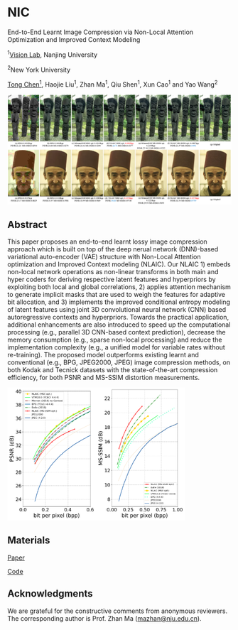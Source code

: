 # NIC
End-to-End Learnt Image Compression via Non-Local Attention Optimization and Improved Context Modeling

<sup>1</sup>[Vision Lab](https://vision.nju.edu.cn), Nanjing University

<sup>2</sup>New York University

[Tong Chen<sup>1</sup>](https://tongxyh.github.io), Haojie Liu<sup>1</sup>, Zhan Ma<sup>1</sup>, Qiu Shen<sup>1</sup>, Xun Cao<sup>1</sup> and Yao Wang<sup>2</sup>

![visual](/images/visual_com.png)

## Abstract
This paper proposes an end-to-end learnt lossy image compression approach which is built on top of the deep nerual network (DNN)-based variational auto-encoder (VAE) structure with  Non-Local Attention optimization and Improved Context modeling (NLAIC). Our NLAIC 1) embeds non-local network operations as non-linear transforms in both main and hyper coders for deriving respective latent features and hyperpriors by exploiting both local and global correlations, 2) applies attention mechanism to generate implicit masks that are used to weigh the features for adaptive bit allocation, and 3) implements the improved conditional entropy modeling of latent features using joint 3D convolutional neural network (CNN) based autoregressive contexts and hyperpriors. Towards the practical application, additional enhancements are also introduced to speed up the computational processing (e.g., parallel 3D CNN-based context prediction), decrease the memory consumption (e.g., sparse non-local processing) and reduce the implementation complexity (e.g., a unified model for variable rates without re-training). The proposed model outperforms existing learnt and conventional (e.g., BPG, JPEG2000, JPEG) image compression methods, on both Kodak and Tecnick datasets with the state-of-the-art compression efficiency, for both PSNR and MS-SSIM distortion measurements.

<img src="/images/Tecnick_PSNR.png" alt="PSNR_Tec" width="200"/><img src="/images/Tecnick_MSSSIM.png" alt="MSSIM_Tec" width="200"/>

## Materials
[Paper](https://arxiv.org/abs/1910.06244)

[Code](https://github.com/NJUVISION/NIC/tree/main/code)

## Acknowledgments
We are grateful for the constructive comments from anonymous reviewers. The corresponding author is Prof. Zhan Ma (mazhan@nju.edu.cn).
